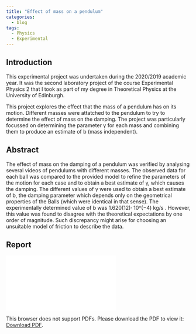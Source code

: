 ```yaml
---
title: "Effect of mass on a pendulum"
categories:
  - blog
tags:
  - Physics
  - Experimental
---
```

## Introduction
This experimental project was undertaken during the 2020/2019 academic year. It was the second laboratory project of the course Experimental Physics 2 that I took as part of my degree in Theoretical Physics at the University of Edinburgh.

This project explores the effect that the mass of a pendulum has on its motion. Different masses were attatched to the pendulum to try to determine the effect of mass on the damping. The project was particularly focussed on determining the parameter γ for each mass and combining them to produce an estimate of b (mass independent).

## Abstract 
The effect of mass on the damping of a pendulum was verified by analysing several videos of pendulums
with different masses. The observed data for each ball was compared to the provided model to refine the
parameters of the motion for each case and to obtain a best estimate of γ, which causes the damping.
The different values of γ were used to obtain a best estimate of b, the damping parameter which depends
only on the geometrical properties of the Balls (which were identical in that sense). The experimentally
determined value of b was 1.620(12)·
10^(−4) kg/s
. However, this value was found to disagree with the theoretical
expectations by one order of magnitude. Such discrepancy might arise for choosing an unsuitable model
of friction to describe the data.
## Report
<object data="/assets/Lab_Report_2.pdf" type="application/pdf" width="750px" height="750px">
    <embed src="/assets/Lab_Report_2.pdf" type="application/pdf">
        <p>This browser does not support PDFs. Please download the PDF to view it: <a href=/assets/Lab_Report_2.pdf">Download PDF</a>.</p>
    </embed>
</object>
